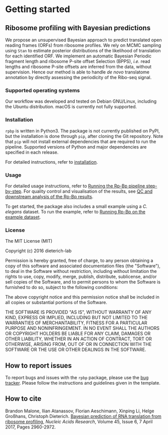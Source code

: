 # Getting started

## Ribosome profiling with Bayesian predictions

We propose an unsupervised Bayesian approach to predict translated open reading frames (ORFs) from ribosome profiles. We rely on MCMC sampling using `Stan` to estimate posterior distributions
of the likelihood of translation for each identified ORF. We implement an automatic Bayesian Periodic fragment length and ribosome P-site offset Selection (BPPS), _i.e._ read lengths and ribosome P-site offsets are inferred from the data, without supervision. Hence our method is able to handle _de novo_ translatome annotation by directly assessing the periodicity of the Ribo-seq signal.

### Supported operating systems

Our workflow was developed and tested on Debian GNU/Linux, including the Ubuntu distribution.
macOS is currently not fully supported.

### Installation

`rpbp` is written in Python3. The package is not currently published on PyPI, but the installation
is done through `pip`, after cloning the Git repository. Note that `pip` will not install external dependencies
that are required to run the pipeline. Supported versions of Python and major dependencies are specified in each release.

For detailed instructions, refer to [installation](installation.html).

### Usage

For detailed usage instructions, refer to [Running the Rp-Bp pipeline step-by-step](usage-instructions.html).
For quality control and visualisation of the results, see [QC and downstream analysis of the Rp-Bp results](analysis-scripts.html).

To get started, the package also includes a small example using a _C. elegans_ dataset.
To run the example, refer to [Running Rp-Bp on the example dataset](running-example.html).

### License

The MIT License (MIT)

Copyright (c) 2016 dieterich-lab

Permission is hereby granted, free of charge, to any person obtaining a copy
of this software and associated documentation files (the "Software"), to deal
in the Software without restriction, including without limitation the rights
to use, copy, modify, merge, publish, distribute, sublicense, and/or sell
copies of the Software, and to permit persons to whom the Software is
furnished to do so, subject to the following conditions:

The above copyright notice and this permission notice shall be included in all
copies or substantial portions of the Software.

THE SOFTWARE IS PROVIDED "AS IS", WITHOUT WARRANTY OF ANY KIND, EXPRESS OR
IMPLIED, INCLUDING BUT NOT LIMITED TO THE WARRANTIES OF MERCHANTABILITY,
FITNESS FOR A PARTICULAR PURPOSE AND NONINFRINGEMENT. IN NO EVENT SHALL THE
AUTHORS OR COPYRIGHT HOLDERS BE LIABLE FOR ANY CLAIM, DAMAGES OR OTHER
LIABILITY, WHETHER IN AN ACTION OF CONTRACT, TORT OR OTHERWISE, ARISING FROM,
OUT OF OR IN CONNECTION WITH THE SOFTWARE OR THE USE OR OTHER DEALINGS IN THE
SOFTWARE.

## How to report issues

To report bugs and issues with the `rpbp` package, please use the [bug tracker](https://github.com/dieterich-lab/rp-bp/issues). Please
follow the instructions and guidelines given in the template.

## How to cite

Brandon Malone, Ilian Atanassov, Florian Aeschimann, Xinping Li, Helge Großhans, Christoph Dieterich.
[Bayesian prediction of RNA translation from ribosome profiling](https://doi.org/10.1093/nar/gkw1350), _Nucleic Acids Research_, Volume 45, Issue 6, 7 April 2017, Pages 2960-2972.
